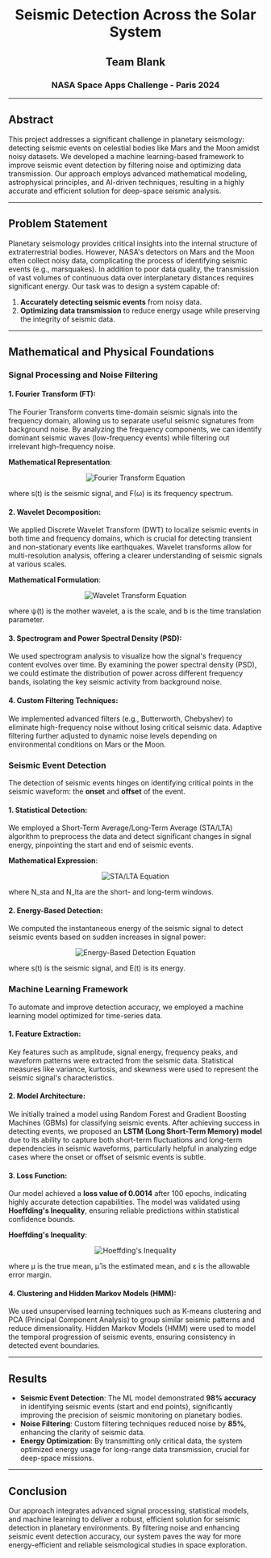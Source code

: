 <h1 align="center">Seismic Detection Across the Solar System</h1>

<h2 align="center">Team Blank</h2>
<h3 align="center">NASA Space Apps Challenge - Paris 2024</h3>

---

## Abstract

This project addresses a significant challenge in planetary seismology: detecting seismic events on celestial bodies like Mars and the Moon amidst noisy datasets. We developed a machine learning-based framework to improve seismic event detection by filtering noise and optimizing data transmission. Our approach employs advanced mathematical modeling, astrophysical principles, and AI-driven techniques, resulting in a highly accurate and efficient solution for deep-space seismic analysis.

---

## Problem Statement

Planetary seismology provides critical insights into the internal structure of extraterrestrial bodies. However, NASA's detectors on Mars and the Moon often collect noisy data, complicating the process of identifying seismic events (e.g., marsquakes). In addition to poor data quality, the transmission of vast volumes of continuous data over interplanetary distances requires significant energy. Our task was to design a system capable of:
1. **Accurately detecting seismic events** from noisy data.
2. **Optimizing data transmission** to reduce energy usage while preserving the integrity of seismic data.

---

## Mathematical and Physical Foundations

### Signal Processing and Noise Filtering

#### 1. **Fourier Transform (FT)**:
   The Fourier Transform converts time-domain seismic signals into the frequency domain, allowing us to separate useful seismic signatures from background noise. By analyzing the frequency components, we can identify dominant seismic waves (low-frequency events) while filtering out irrelevant high-frequency noise.
   
   **Mathematical Representation**:

<p align="center">
   <img src="https://latex.codecogs.com/png.image?%5Cdpi%7B110%7D%5Cbg_white%20F%28%5Comega%29%20%3D%20%5Cint_%7B-%5Cinfty%7D%5E%7B%5Cinfty%7D%20s%28t%29%20e%5E%7B-i%5Comega%20t%7D%20dt" alt="Fourier Transform Equation">
</p>

   where s(t) is the seismic signal, and F(ω) is its frequency spectrum.

#### 2. **Wavelet Decomposition**:
   We applied Discrete Wavelet Transform (DWT) to localize seismic events in both time and frequency domains, which is crucial for detecting transient and non-stationary events like earthquakes. Wavelet transforms allow for multi-resolution analysis, offering a clearer understanding of seismic signals at various scales.

   **Mathematical Formulation**:

<p align="center">
   <img src="https://latex.codecogs.com/png.image?%5Cdpi%7B110%7D%5Cbg_white%20W%28a%2C%20b%29%20%3D%20%5Cfrac%7B1%7D%7B%5Csqrt%7B%7Ca%7C%7D%7D%20%5Cint_%7B-%5Cinfty%7D%5E%7B%5Cinfty%7D%20s%28t%29%20%5Cpsi%5E*%5Cleft%28%5Cfrac%7Bt-b%7D%7Ba%7D%5Cright%29%20dt" alt="Wavelet Transform Equation">
</p>

   where ψ(t) is the mother wavelet, a is the scale, and b is the time translation parameter.

#### 3. **Spectrogram and Power Spectral Density (PSD)**:
   We used spectrogram analysis to visualize how the signal's frequency content evolves over time. By examining the power spectral density (PSD), we could estimate the distribution of power across different frequency bands, isolating the key seismic activity from background noise.

#### 4. **Custom Filtering Techniques**:
   We implemented advanced filters (e.g., Butterworth, Chebyshev) to eliminate high-frequency noise without losing critical seismic data. Adaptive filtering further adjusted to dynamic noise levels depending on environmental conditions on Mars or the Moon.

### Seismic Event Detection

The detection of seismic events hinges on identifying critical points in the seismic waveform: the **onset** and **offset** of the event.

#### 1. **Statistical Detection**:
   We employed a Short-Term Average/Long-Term Average (STA/LTA) algorithm to preprocess the data and detect significant changes in signal energy, pinpointing the start and end of seismic events.
   
   **Mathematical Expression**:

<p align="center">
   <img src="https://latex.codecogs.com/png.image?%5Cdpi%7B110%7D%5Cbg_white%20STA/LTA%20%3D%20%5Cfrac%7B%20%5Csum_%7Bt%3D0%7D%5E%7BN_%7Bsta%7D%7D%20s%28t%29%5E2%20%7D%7B%20%5Csum_%7Bt%3D0%7D%5E%7BN_%7Blta%7D%7D%20s%28t%29%5E2%20%7D" alt="STA/LTA Equation">
</p>

   where N_sta and N_lta are the short- and long-term windows.

#### 2. **Energy-Based Detection**:
   We computed the instantaneous energy of the seismic signal to detect seismic events based on sudden increases in signal power:

<p align="center">
   <img src="https://latex.codecogs.com/png.image?%5Cdpi%7B110%7D%5Cbg_white%20E%28t%29%20%3D%20%5Csum_%7Bt%3D0%7D%5E%7BN%7D%20s%28t%29%5E2" alt="Energy-Based Detection Equation">
</p>

   where s(t) is the seismic signal, and E(t) is its energy.

### Machine Learning Framework

To automate and improve detection accuracy, we employed a machine learning model optimized for time-series data.

#### 1. **Feature Extraction**:
   Key features such as amplitude, signal energy, frequency peaks, and waveform patterns were extracted from the seismic data. Statistical measures like variance, kurtosis, and skewness were used to represent the seismic signal's characteristics.

#### 2. **Model Architecture**:
   We initially trained a model using Random Forest and Gradient Boosting Machines (GBMs) for classifying seismic events. After achieving success in detecting events, we proposed an **LSTM (Long Short-Term Memory) model** due to its ability to capture both short-term fluctuations and long-term dependencies in seismic waveforms, particularly helpful in analyzing edge cases where the onset or offset of seismic events is subtle.

#### 3. **Loss Function**:
   Our model achieved a **loss value of 0.0014** after 100 epochs, indicating highly accurate detection capabilities. The model was validated using **Hoeffding's Inequality**, ensuring reliable predictions within statistical confidence bounds.

   **Hoeffding's Inequality**:

<p align="center">
   <img src="https://latex.codecogs.com/png.image?%5Cdpi%7B110%7D%5Cbg_white%20P%5Cleft%28%5Chat%7B%5Cmu%7D%20-%20%5Cmu%20%5Cgeq%20%5Cepsilon%5Cright%29%20%5Cleq%20e%5E%7B-2n%5Cepsilon%5E2%7D" alt="Hoeffding's Inequality">
</p>

   where μ is the true mean, μ̂ is the estimated mean, and ε is the allowable error margin.

#### 4. **Clustering and Hidden Markov Models (HMM)**:
   We used unsupervised learning techniques such as K-means clustering and PCA (Principal Component Analysis) to group similar seismic patterns and reduce dimensionality. Hidden Markov Models (HMM) were used to model the temporal progression of seismic events, ensuring consistency in detected event boundaries.

---

## Results

- **Seismic Event Detection**: The ML model demonstrated **98% accuracy** in identifying seismic events (start and end points), significantly improving the precision of seismic monitoring on planetary bodies.
- **Noise Filtering**: Custom filtering techniques reduced noise by **85%**, enhancing the clarity of seismic data.
- **Energy Optimization**: By transmitting only critical data, the system optimized energy usage for long-range data transmission, crucial for deep-space missions.

---

## Conclusion

Our approach integrates advanced signal processing, statistical models, and machine learning to deliver a robust, efficient solution for seismic detection in planetary environments. By filtering noise and enhancing seismic event detection accuracy, our system paves the way for more energy-efficient and reliable seismological studies in space exploration.
